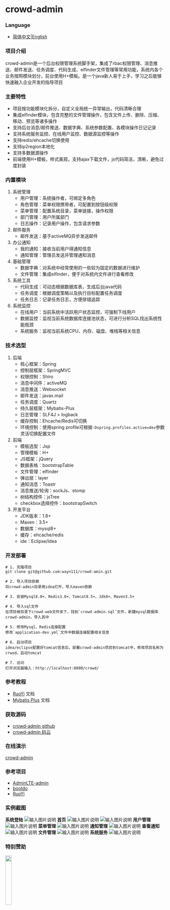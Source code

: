 # crowd-admin

### Language

- [简体中文](README.md)|[English](README_en.md)

### 项目介绍

crowd-admin是一个后台权限管理系统脚手架，集成了rbac权限管理、消息推送、邮件发送、任务调度、代码生成、elfinder文件管理等常用功能，系统内各个业务按照模块划分，前台使用H+模板。是一个java新人易于上手，学习之后能够快速融入企业开发的指导项目

### 主要特性

- 项目按功能模块化拆分，自定义全局统一异常输出，代码清晰合理
- 集成elfinder模块，包含完整的文件管理操作，包含文件上传、删除、压缩、移动、预览等诸多操作
- 支持后台消息/邮件推送、数据字典、系统参数配置、各模块操作日记记录
- 支持系统服务监控、在线用户监控、数据源监控等操作
- 支持redis/ehcache切换使用
- 支持ip2region本地化
- 支持多数据源操作
- 前端使用H+模板，样式美观，支持ajax下载文件，js代码简洁，清晰，避免过度封装

### 内置模块

1. 系统管理
    - 用户管理：系统操作者，可绑定多角色
    - 角色管理：菜单权限携带者，可配置到按钮级权限
    - 菜单管理：配置系统目录，菜单链接，操作权限
    - 部门管理：用户所属部门
    - 日志操作：记录用户操作，包含请求参数
2. 邮件服务
    - 邮件发送：基于activeMQ异步发送邮件
3. 办公通知
    - 我的通知：接收当前用户得通知信息
    - 通知管理：管理员发送并管理通知消息
4. 基础管理
    - 数据字典：对系统中经常使用的一些较为固定的数据进行维护
    - 文件管理：集成elfinder，便于对系统内文件进行查看修改
5. 系统工具
    - 代码生成：可动态根据数据库表，生成后台java代码
    - 任务调度：根据调度策略以及执行目标配置任务调度
    - 任务日志：记录任务日志，方便排错追踪
6. 系统监控
    - 在线用户：当前系统中活跃用户状态监控，可强制下线用户
    - 数据监控：监视当前系统数据库连接池状态，可进行分析SQL找出系统性能瓶颈
    - 系统服务：监视当前系统CPU、内存、磁盘、堆栈等相关信息

### 技术选型

1. 后端
    - 核心框架：Spring
    - 控制层框架：SpringMVC
    - 权限控制：Shiro
    - 消息中间件：activeMQ
    - 消息推送：Websocket
    - 邮件发送：javax.mail
    - 任务调度：Quartz
    - 持久层框架：Mybatis-Plus
    - 日志管理：SLF4J > logback
    - 缓存控制：Ehcache/Redis可切换
    - 环境控制：使用spring profile可根据`-Dspring.profiles.active=dev`参数灵活切换配置文件
2. 前端
    - 模板选型：Jsp
    - 管理模板：H+
    - JS框架：jQuery
    - 数据表格：bootstrapTable
    - 文件管理：elfinder
    - 弹出层：layer
    - 通知消息：Toastr
    - 消息推送/轮询：sockJs、stomp
    - 树结构控件：jsTree
    - checkbox选择控件：bootstrapSwitch
3. 开发平台
    - JDK版本：1.8+
    - Maven：3.5+
    - 数据库：mysql8+
    - 缓存：ehcache/redis
    - ide：Eclipse/Idea

### 开发部署

```
# 1. 克隆项目
git clone git@github.com:wayn111/crowd-amin.git

# 2. 导入项目依赖
将crowd-admin目录用idea打开，导入maven依赖

# 3. 安装Mysql8.0+、Redis3.0+、Tomcat8.5+、Jdk8+、Maven3.5+

# 4. 导入sql文件
在项目根目录下crowd-web文件夹下，找到`crowd-admin.sql`文件，新建mysql数据库crowd-admin，导入其中

# 5. 修改Mysql、Redis连接配置
修改`application-dev.yml`文件中数据连接配置相关信息

# 6. 启动项目
idea/eclipse配置好tomcat信息后，部署crowd-admin项目到tomcat中，修改项目名称为crwod，启动tomcat

# 7. 访问
打开浏览器输入：http://localhost:8080/crowd/
```

### 参考教程

- [RuoYi](http://doc.ruoyi.vip/) 文档
- [Mybatis Plus](https://mp.baomidou.com/guide) 文档

### 获取源码

- [crowd-admin github](https://github.com/wayn111/crowd-admin)
- [crowd-admin 码云](https://gitee.com/wayn111/crowdfounding)

### 在线演示

<a href="http://121.89.238.61/crowd" target="_blank">crowd-admin</a>

### 参考项目

- [AdminLTE-admin](https://gitee.com/zhougaojun/KangarooAdmin/tree/master)
- [bootdo](https://gitee.com/lcg0124/bootdo)
- [RuoYi](https://gitee.com/y_project/RuoYi)

### 实例截图

__系统登陆__
![输入图片说明](./crowd-web/crowd-img/系统登陆.png "系统登陆.png")
__首页__
![输入图片说明](./crowd-web/crowd-img/首页1.png "首页1.png")
![输入图片说明](./crowd-web/crowd-img/首页2.png "首页2.png")
__用户管理__
![输入图片说明](./crowd-web/crowd-img/用户管理.png "用户管理.png")
__菜单管理__
![输入图片说明](./crowd-web/crowd-img/菜单管理.png "菜单管理.png")
__通知管理__
![输入图片说明](./crowd-web/crowd-img/通知管理.png "通知管理.png")
__查看通知__
![输入图片说明](./crowd-web/crowd-img/查看通知.png "查看通知.png")
__文件管理__
![输入图片说明](./crowd-web/crowd-img/文件管理.png "文件管理.png")
__系统服务__
![输入图片说明](./crowd-web/crowd-img/系统服务.jpg "系统服务.jpg")

### 特别赞助

<a href="https://www.jetbrains.com/" target="_blank">
<img src="./crowd-web/crowd-img/jetbrains-training-partner.svg" width="20%" alt=""></a>
